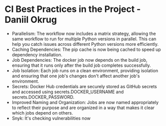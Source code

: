 # CI Best Practices in the Project - Daniil Okrug

- Parallelism: The workflow now includes a matrix strategy, allowing the same workflow to run for multiple Python versions in parallel. This can help you catch issues across different Python versions more efficiently.
- Caching Dependencies: The pip cache is now being cached to speed up dependency installation.
- Job Dependencies: The docker job now depends on the build job, ensuring that it runs only after the build job completes successfully.
- Job Isolation: Each job runs on a clean environment, providing isolation and ensuring that one job's changes don't affect another job's environment.
- Secrets: Docker Hub credentials are securely stored as GitHub secrets and accessed using secrets.DOCKER_USERNAME and secrets.DOCKER_PASSWORD.
- Improved Naming and Organization: Jobs are now named appropriately to reflect their purpose and are organized in a way that makes it clear which jobs depend on others.
- Snyk: It's checking vulnerabilities now